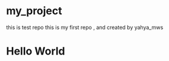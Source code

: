 # my_project
this is test repo
this is my first repo , and created by yahya_mws
<h1>Hello World</h1>
